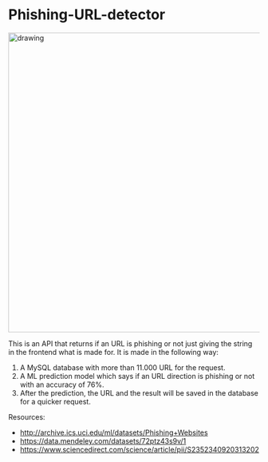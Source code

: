 # Phishing-URL-detector

<img src="https://media.istockphoto.com/photos/phishing-attack-picture-id1253294358?s=612x612" alt="drawing" width="600"/>

This is an API that returns if an URL is phishing or not just giving the string in the frontend what is made for.
It is made in the following way:

1. A MySQL database with more than 11.000 URL for the request.
2. A ML prediction model which says if an URL direction is phishing or not with an accuracy of 76%.
3. After the prediction, the URL and the result will be saved in the database for a quicker request.

Resources:
- http://archive.ics.uci.edu/ml/datasets/Phishing+Websites
- https://data.mendeley.com/datasets/72ptz43s9v/1
- https://www.sciencedirect.com/science/article/pii/S2352340920313202

